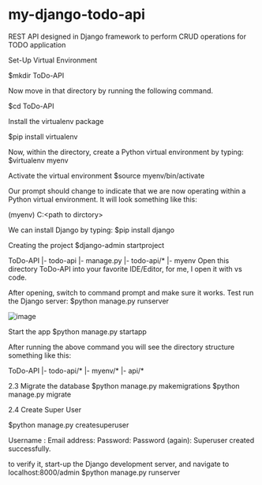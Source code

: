 # my-django-todo-api
REST API designed in Django framework to perform CRUD operations for TODO application

Set-Up Virtual Environment

$mkdir ToDo-API

Now move in that directory by running the following command.

$cd ToDo-API

Install the virtualenv package

$pip install virtualenv

Now, within the directory, create a Python virtual environment by typing:
$virtualenv myenv

Activate the virtual environment
$source myenv/bin/activate

Our prompt should change to indicate that we are now operating within a Python virtual environment. It will look something like this:

(myenv) C:\<path to dirctory\>

We can install Django by typing:
$pip install django

Creating the project
$django-admin startproject <project-name>


ToDo-API
     |- todo-api
             |- manage.py
             |- todo-api/*
     |- myenv
Open this directory ToDo-API into your favorite IDE/Editor, for me, I open it with vs code.

After opening, switch to command prompt and make sure it works. Test run the Django server:
$python manage.py runserver

![image](https://user-images.githubusercontent.com/74610603/192144061-3277e210-5eeb-4d07-b44a-1bfec1cb85f9.png)

Start the app
$python manage.py startapp <app-name>


After running the above command you will see the directory structure something like this:

ToDo-API
     |- todo-api/*
     |- myenv/*
     |- api/*
     


2.3 Migrate the database
$python manage.py makemigrations
$python manage.py migrate

2.4 Create Super User

$python manage.py createsuperuser

Username : 
Email address: 
Password: 
Password (again): 
Superuser created successfully.

to verify it, start-up the Django development server, and navigate to localhost:8000/admin
$python manage.py runserver









